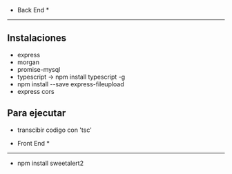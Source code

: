 * Back End *
-----------

Instalaciones 
-------------


- express
- morgan
- promise-mysql
- typescript     -> npm install typescript -g
- npm install --save express-fileupload
- express cors

Para ejecutar
--------------

- transcibir codigo con 'tsc'

* Front End *
-----------

- npm install sweetalert2